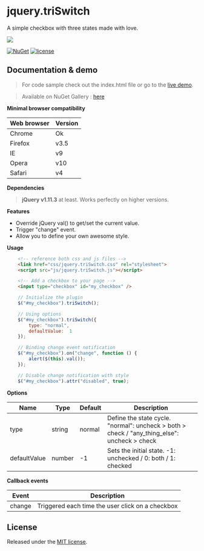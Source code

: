 # jquery.triSwitch

A simple checkbox with three states made with love.

![](http://acuisinier.com/images/jquery.triSwitch.png)

[![NuGet](https://img.shields.io/nuget/v/jquery.triSwitch.svg)](https://www.nuget.org/packages/jquery.triSwitch) [![license](https://img.shields.io/github/license/mashape/apistatus.svg?maxAge=2592000)](https://opensource.org/licenses/MIT)

## Documentation & demo

> For code sample check out the index.html file or go to the [live demo](http://acuisinier.com/demo/jquery.triSwitch).

> Available on NuGet Gallery : [here](https://www.nuget.org/packages/jquery.triSwitch)

**Minimal browser compatibility**

Web browser|Version 
---|---
Chrome|Ok
Firefox|v3.5
IE|v9
Opera|v10
Safari|v4
  
**Dependencies**

> **jQuery v1.11.3** at least. Works perfectly on higher versions.
  
**Features**

- Override jQuery val() to get/set the current value.
- Trigger "change" event.
- Allow you to define your own awesome style.
  
**Usage**

```html
	<!-- reference both css and js files -->
    <link href="css/jquery.triSwitch.css" rel="stylesheet">
    <script src="js/jquery.triSwitch.js"></script>

	<!-- Add a checkbox to your page -->
	<input type="checkbox" id="my_checkbox" />
 ```
 
```javascript
	// Initialize the plugin
	$("#my_checkbox").triSwitch();
```
	
```javascript
	// Using options
	$("#my_checkbox").triSwitch({ 
		type: "normal", 
		defaultValue:  1 
	});
```
	
```javascript
	// Binding change event notification
	$("#my_checkbox").on("change", function () {
		alert($(this).val());
	});
```
	
```javascript
	// Disable change notification with style
	$("#my_checkbox").attr("disabled", true);
```
  
**Options**

Name | Type | Default | Description
---|---|---|---
type | string | normal | Define the state cycle.  "normal": uncheck > both > check / "any_thing_else": uncheck > check
defaultValue | number | -1 | Sets the initial state.  -1: unchecked / 0: both / 1: checked
  
**Callback events**

Event | Description
---|---
change | Triggered each time the user click on a checkbox
  
## License

Released under the [MIT license](http://www.opensource.org/licenses/MIT).
